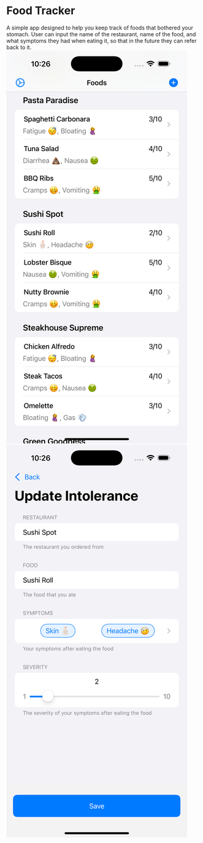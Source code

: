 # Food Tracker
A simple app designed to help you keep track of foods that bothered your stomach. User can input the name of the restaurant, name of the food, and what symptoms they had when eating it, so that in the future they can refer back to it.
![](home.png)
![](edit.png)